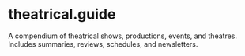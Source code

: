 # theatrical.guide
A compendium of theatrical shows, productions, events, and theatres. Includes summaries, reviews, schedules, and newsletters.
